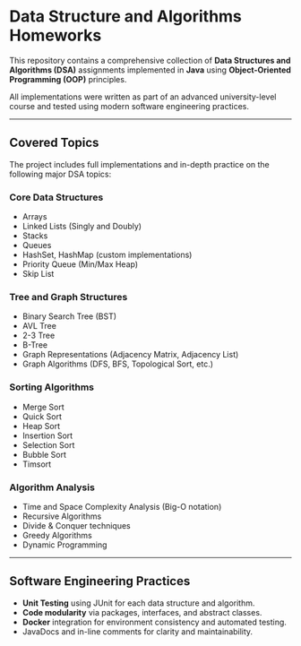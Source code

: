 # Data Structure and Algorithms Homeworks

This repository contains a comprehensive collection of **Data Structures and Algorithms (DSA)** assignments implemented in **Java** using **Object-Oriented Programming (OOP)** principles.

All implementations were written as part of an advanced university-level course and tested using modern software engineering practices.

---

## Covered Topics

The project includes full implementations and in-depth practice on the following major DSA topics:

### Core Data Structures
- Arrays
- Linked Lists (Singly and Doubly)
- Stacks
- Queues
- HashSet, HashMap (custom implementations)
- Priority Queue (Min/Max Heap)
- Skip List 

###  Tree and Graph Structures
- Binary Search Tree (BST)
- AVL Tree
- 2-3 Tree
- B-Tree
- Graph Representations (Adjacency Matrix, Adjacency List)
- Graph Algorithms (DFS, BFS, Topological Sort, etc.)

### Sorting Algorithms
- Merge Sort
- Quick Sort
- Heap Sort
- Insertion Sort
- Selection Sort
- Bubble Sort
- Timsort 

###  Algorithm Analysis
- Time and Space Complexity Analysis (Big-O notation)
- Recursive Algorithms
- Divide & Conquer techniques
- Greedy Algorithms
- Dynamic Programming

---

## Software Engineering Practices

- **Unit Testing** using JUnit for each data structure and algorithm.
- **Code modularity** via packages, interfaces, and abstract classes.
- **Docker** integration for environment consistency and automated testing.
- JavaDocs and in-line comments for clarity and maintainability.
